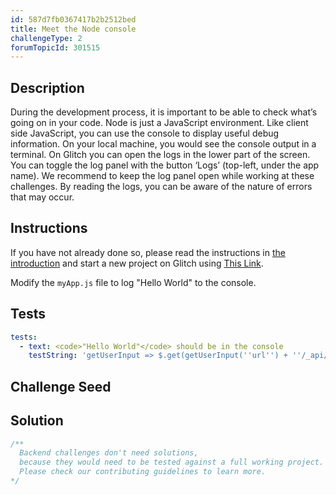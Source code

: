 ```yaml
---
id: 587d7fb0367417b2b2512bed
title: Meet the Node console
challengeType: 2
forumTopicId: 301515
---
```


## Description
<section id='description'>
During the development process, it is important to be able to check what’s going on in your code. Node is just a JavaScript environment. Like client side JavaScript, you can use the console to display useful debug information. On your local machine, you would see the console output in a terminal. On Glitch you can open the logs in the lower part of the screen. You can toggle the log panel with the button ‘Logs’ (top-left, under the app name).
We recommend to keep the log panel open while working at these challenges. By reading the logs, you can be aware of the nature of errors that may occur.
</section>

## Instructions
<section id='instructions'>

If you have not already done so, please read the instructions in [the introduction](/learn/apis-and-microservices/basic-node-and-express/) and start a new project on Glitch using <a href="https://glitch.com/edit/#!/remix/clone-from-repo?REPO_URL=https://github.com/freeCodeCamp/boilerplate-express/" target="_blank">This Link</a>.
  
Modify the <code>myApp.js</code> file to log "Hello World" to the console. 

</section>

## Tests
<section id='tests'>

```yml
tests:
  - text: <code>"Hello World"</code> should be in the console
    testString: 'getUserInput => $.get(getUserInput(''url'') + ''/_api/hello-console'').then(data => { assert.isTrue(data.passed, ''"Hello World" is not in the server console''); }, xhr => { throw new Error(xhr.responseText); })'

```

</section>

## Challenge Seed
<section id='challengeSeed'>

</section>

## Solution
<section id='solution'>

```js
/**
  Backend challenges don't need solutions, 
  because they would need to be tested against a full working project. 
  Please check our contributing guidelines to learn more.
*/
```

</section>
